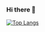 ### Hi there 👋

[![Top Langs](https://github-readme-stats.vercel.app/api/top-langs/?username=enomotoryota
)](https://github.com/anuraghazra/github-readme-stats)
